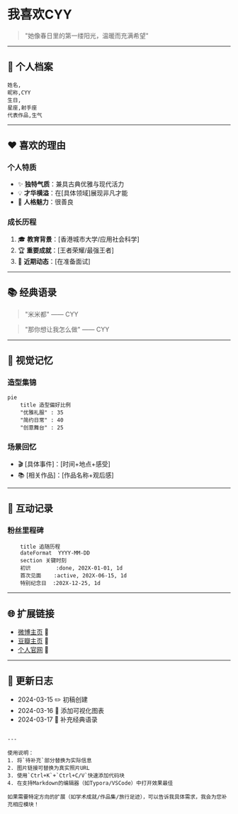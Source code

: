 # 我喜欢CYY

> "她像春日里的第一缕阳光，温暖而充满希望"

---

## 📌 个人档案
```csv
姓名,
昵称,CYY
生日,
星座,射手座
代表作品,生气
```

---

## ❤️ 喜欢的理由
### 个人特质
- ✨ **独特气质**：兼具古典优雅与现代活力
- 💡 **才华横溢**：在[具体领域]展现非凡才能
- 🌟 **人格魅力**：很善良

### 成长历程
1. 🎓 **教育背景**：[香港城市大学/应用社会科学]
2. 🏆 **重要成就**：[王者荣耀/最强王者]
3. 🚀 **近期动态**：[在准备面试]

---

## 📚 经典语录
> "米米都" —— CYY

> "那你想让我怎么做" —— CYY

---

## 📸 视觉记忆
### 造型集锦
```mermaid
pie
    title 造型偏好比例
    "优雅礼服" : 35
    "简约日常" : 40
    "创意舞台" : 25
```

### 场景回忆
- 🎬 [具体事件]：[时间+地点+感受]
- 📚 [相关作品]：[作品名称+观后感]

---

## 📅 互动记录
### 粉丝里程碑
```gantt
    title 追随历程
    dateFormat  YYYY-MM-DD
    section 关键时刻
    初识        :done, 202X-01-01, 1d
    首次见面    :active, 202X-06-15, 1d
    特别纪念日  :202X-12-25, 1d
```

---

## 🌐 扩展链接
- [微博主页](https://weibo.com/) 🔗
- [豆瓣主页](https://douban.com/) 🔗
- [个人官网](https://example.com/) 🔗

---

## 📝 更新日志
- 2024-03-15 ✏️ 初稿创建
- 2024-03-16 🎨 添加可视化图表
- 2024-03-17 💬 补充经典语录
```

---

使用说明：
1. 将`待补充`部分替换为实际信息
2. 图片链接可替换为真实照片URL
3. 使用`Ctrl+K`+`Ctrl+C/V`快速添加代码块
4. 在支持Markdown的编辑器（如Typora/VSCode）中打开效果最佳

如果需要特定方向的扩展（如学术成就/作品集/旅行足迹），可以告诉我具体需求，我会为您补充相应模块！
